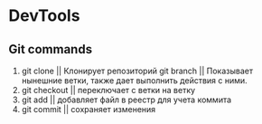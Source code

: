 # DevTools

## Git commands

1. git clone || Клонирует репозиторий
git branch || Показывает нынешние ветки, также дает выполнить действия с ними.
2. git checkout || переключает с ветки на ветку
3. git add || добавляет файл в реестр для учета коммита
4. git commit || сохраняет изменения
